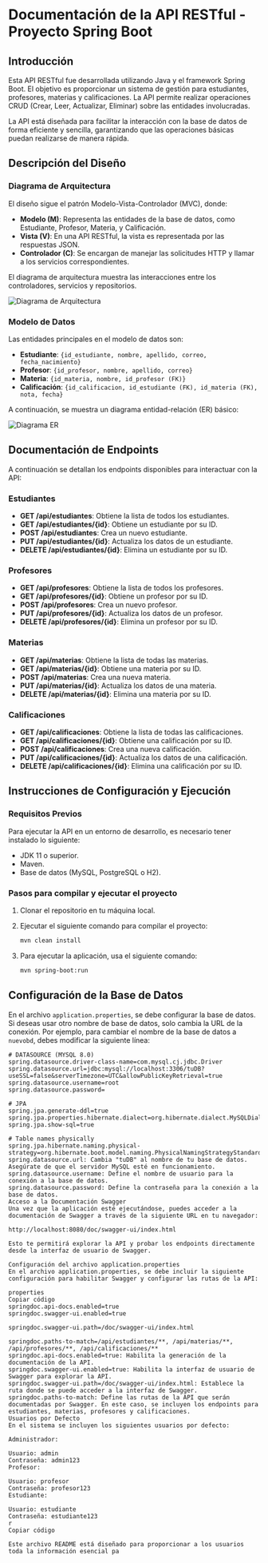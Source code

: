 # Documentación de la API RESTful - Proyecto Spring Boot

## Introducción

Esta API RESTful fue desarrollada utilizando Java y el framework Spring Boot. El objetivo es proporcionar un sistema de gestión para estudiantes, profesores, materias y calificaciones. La API permite realizar operaciones CRUD (Crear, Leer, Actualizar, Eliminar) sobre las entidades involucradas.

La API está diseñada para facilitar la interacción con la base de datos de forma eficiente y sencilla, garantizando que las operaciones básicas puedan realizarse de manera rápida.

## Descripción del Diseño

### Diagrama de Arquitectura

El diseño sigue el patrón Modelo-Vista-Controlador (MVC), donde:

- **Modelo (M)**: Representa las entidades de la base de datos, como Estudiante, Profesor, Materia, y Calificación.
- **Vista (V)**: En una API RESTful, la vista es representada por las respuestas JSON.
- **Controlador (C)**: Se encargan de manejar las solicitudes HTTP y llamar a los servicios correspondientes.

El diagrama de arquitectura muestra las interacciones entre los controladores, servicios y repositorios.

![Diagrama de Arquitectura](diagram.png)

### Modelo de Datos

Las entidades principales en el modelo de datos son:

- **Estudiante**: `{id_estudiante, nombre, apellido, correo, fecha_nacimiento}`
- **Profesor**: `{id_profesor, nombre, apellido, correo}`
- **Materia**: `{id_materia, nombre, id_profesor (FK)}`
- **Calificación**: `{id_calificacion, id_estudiante (FK), id_materia (FK), nota, fecha}`

A continuación, se muestra un diagrama entidad-relación (ER) básico:

![Diagrama ER](ER.png)

## Documentación de Endpoints

A continuación se detallan los endpoints disponibles para interactuar con la API:

### Estudiantes

- **GET /api/estudiantes**: Obtiene la lista de todos los estudiantes.
- **GET /api/estudiantes/{id}**: Obtiene un estudiante por su ID.
- **POST /api/estudiantes**: Crea un nuevo estudiante.
- **PUT /api/estudiantes/{id}**: Actualiza los datos de un estudiante.
- **DELETE /api/estudiantes/{id}**: Elimina un estudiante por su ID.

### Profesores

- **GET /api/profesores**: Obtiene la lista de todos los profesores.
- **GET /api/profesores/{id}**: Obtiene un profesor por su ID.
- **POST /api/profesores**: Crea un nuevo profesor.
- **PUT /api/profesores/{id}**: Actualiza los datos de un profesor.
- **DELETE /api/profesores/{id}**: Elimina un profesor por su ID.

### Materias

- **GET /api/materias**: Obtiene la lista de todas las materias.
- **GET /api/materias/{id}**: Obtiene una materia por su ID.
- **POST /api/materias**: Crea una nueva materia.
- **PUT /api/materias/{id}**: Actualiza los datos de una materia.
- **DELETE /api/materias/{id}**: Elimina una materia por su ID.

### Calificaciones

- **GET /api/calificaciones**: Obtiene la lista de todas las calificaciones.
- **GET /api/calificaciones/{id}**: Obtiene una calificación por su ID.
- **POST /api/calificaciones**: Crea una nueva calificación.
- **PUT /api/calificaciones/{id}**: Actualiza los datos de una calificación.
- **DELETE /api/calificaciones/{id}**: Elimina una calificación por su ID.

## Instrucciones de Configuración y Ejecución

### Requisitos Previos

Para ejecutar la API en un entorno de desarrollo, es necesario tener instalado lo siguiente:

- JDK 11 o superior.
- Maven.
- Base de datos (MySQL, PostgreSQL o H2).

### Pasos para compilar y ejecutar el proyecto

1. Clonar el repositorio en tu máquina local.
2. Ejecutar el siguiente comando para compilar el proyecto:

    ```bash
    mvn clean install
    ```

3. Para ejecutar la aplicación, usa el siguiente comando:

    ```bash
    mvn spring-boot:run
    ```

## Configuración de la Base de Datos

En el archivo `application.properties`, se debe configurar la base de datos. Si deseas usar otro nombre de base de datos, solo cambia la URL de la conexión. Por ejemplo, para cambiar el nombre de la base de datos a `nuevobd`, debes modificar la siguiente línea:

```properties
# DATASOURCE (MYSQL 8.0)
spring.datasource.driver-class-name=com.mysql.cj.jdbc.Driver
spring.datasource.url=jdbc:mysql://localhost:3306/tuDB?useSSL=false&serverTimezone=UTC&allowPublicKeyRetrieval=true
spring.datasource.username=root
spring.datasource.password=

# JPA
spring.jpa.generate-ddl=true
spring.jpa.properties.hibernate.dialect=org.hibernate.dialect.MySQLDialect
spring.jpa.show-sql=true

# Table names physically
spring.jpa.hibernate.naming.physical-strategy=org.hibernate.boot.model.naming.PhysicalNamingStrategyStandardImpl
spring.datasource.url: Cambia "tuDB" al nombre de tu base de datos. Asegúrate de que el servidor MySQL esté en funcionamiento.
spring.datasource.username: Define el nombre de usuario para la conexión a la base de datos.
spring.datasource.password: Define la contraseña para la conexión a la base de datos.
Acceso a la Documentación Swagger
Una vez que la aplicación esté ejecutándose, puedes acceder a la documentación de Swagger a través de la siguiente URL en tu navegador:

http://localhost:8080/doc/swagger-ui/index.html

Esto te permitirá explorar la API y probar los endpoints directamente desde la interfaz de usuario de Swagger.

Configuración del archivo application.properties
En el archivo application.properties, se debe incluir la siguiente configuración para habilitar Swagger y configurar las rutas de la API:

properties
Copiar código
springdoc.api-docs.enabled=true
springdoc.swagger-ui.enabled=true

springdoc.swagger-ui.path=/doc/swagger-ui/index.html

springdoc.paths-to-match=/api/estudiantes/**, /api/materias/**, /api/profesores/**, /api/calificaciones/**
springdoc.api-docs.enabled=true: Habilita la generación de la documentación de la API.
springdoc.swagger-ui.enabled=true: Habilita la interfaz de usuario de Swagger para explorar la API.
springdoc.swagger-ui.path=/doc/swagger-ui/index.html: Establece la ruta donde se puede acceder a la interfaz de Swagger.
springdoc.paths-to-match: Define las rutas de la API que serán documentadas por Swagger. En este caso, se incluyen los endpoints para estudiantes, materias, profesores y calificaciones.
Usuarios por Defecto
En el sistema se incluyen los siguientes usuarios por defecto:

Administrador:

Usuario: admin
Contraseña: admin123
Profesor:

Usuario: profesor
Contraseña: profesor123
Estudiante:

Usuario: estudiante
Contraseña: estudiante123
r
Copiar código

Este archivo README está diseñado para proporcionar a los usuarios toda la información esencial pa
